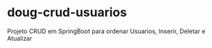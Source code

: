 # doug-crud-usuarios
Projeto CRUD em SpringBoot para ordenar Usuarios, Inserir, Deletar e Atualizar
